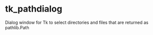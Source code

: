 # tk_pathdialog
Dialog window for Tk to select directories and files that are returned as pathlib.Path
